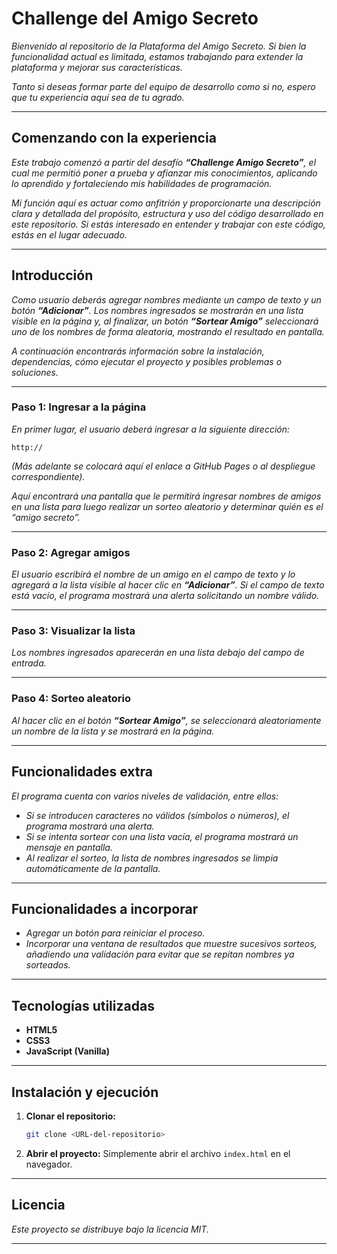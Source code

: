 # Challenge del Amigo Secreto

*Bienvenido al repositorio de la Plataforma del Amigo Secreto.*
*Si bien la funcionalidad actual es limitada, estamos trabajando para extender la plataforma y mejorar sus características.*

*Tanto si deseas formar parte del equipo de desarrollo como si no, espero que tu experiencia aquí sea de tu agrado.*

---

## Comenzando con la experiencia

*Este trabajo comenzó a partir del desafío **“Challenge Amigo Secreto”**,
el cual me permitió poner a prueba y afianzar mis conocimientos, aplicando lo aprendido y fortaleciendo mis habilidades de programación.*

*Mi función aquí es actuar como anfitrión y proporcionarte una descripción clara y detallada del propósito, estructura y uso del código desarrollado en este repositorio.*
*Si estás interesado en entender y trabajar con este código, estás en el lugar adecuado.*

---

## Introducción

*Como usuario deberás agregar nombres mediante un campo de texto y un botón **“Adicionar”**.*
*Los nombres ingresados se mostrarán en una lista visible en la página y, al finalizar, un botón **“Sortear Amigo”** seleccionará uno de los nombres de forma aleatoria, mostrando el resultado en pantalla.*

*A continuación encontrarás información sobre la instalación, dependencias, cómo ejecutar el proyecto y posibles problemas o soluciones.*

---

### Paso 1: Ingresar a la página

*En primer lugar, el usuario deberá ingresar a la siguiente dirección:*

```
http://
```

*(Más adelante se colocará aquí el enlace a GitHub Pages o al despliegue correspondiente).*

*Aquí encontrará una pantalla que le permitirá ingresar nombres de amigos en una lista para luego realizar un sorteo aleatorio y determinar quién es el “amigo secreto”.*

---

### Paso 2: Agregar amigos

*El usuario escribirá el nombre de un amigo en el campo de texto y lo agregará a la lista visible al hacer clic en **“Adicionar”**.*
*Si el campo de texto está vacío, el programa mostrará una alerta solicitando un nombre válido.*

---

### Paso 3: Visualizar la lista

*Los nombres ingresados aparecerán en una lista debajo del campo de entrada.*

---

### Paso 4: Sorteo aleatorio

*Al hacer clic en el botón **“Sortear Amigo”**, se seleccionará aleatoriamente un nombre de la lista y se mostrará en la página.*

---

## Funcionalidades extra

*El programa cuenta con varios niveles de validación, entre ellos:*

* *Si se introducen caracteres no válidos (símbolos o números), el programa mostrará una alerta.*
* *Si se intenta sortear con una lista vacía, el programa mostrará un mensaje en pantalla.*
* *Al realizar el sorteo, la lista de nombres ingresados se limpia automáticamente de la pantalla.*

---

## Funcionalidades a incorporar

* *Agregar un botón para reiniciar el proceso.*
* *Incorporar una ventana de resultados que muestre sucesivos sorteos, añadiendo una validación para evitar que se repitan nombres ya sorteados.*

---

## Tecnologías utilizadas

* **HTML5**
* **CSS3**
* **JavaScript (Vanilla)**

---

## Instalación y ejecución

1. **Clonar el repositorio:**

   ```bash
   git clone <URL-del-repositorio>
   ```

2. **Abrir el proyecto:**
   Simplemente abrir el archivo `index.html` en el navegador.

---

## Licencia

*Este proyecto se distribuye bajo la licencia MIT.*

---
